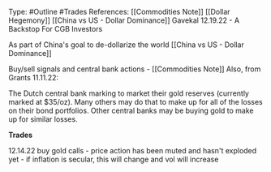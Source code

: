 Type: #Outline #Trades 
References: [[Commodities Note]]
[[Dollar Hegemony]] [[China vs US - Dollar Dominance]]
Gavekal 12.19.22 - A Backstop For CGB Investors

As part of China's goal to de-dollarize the world
[[China vs US - Dollar Dominance]]


Buy/sell signals and central bank actions -
[[Commodities Note]]
Also, from Grants 11.11.22:

The Dutch central bank marking to market their gold reserves (currently marked at $35/oz). Many others may do that to make up for all of the losses on their bond portfolios. Other central banks may be buying gold to make up for similar losses.

**Trades**

12.14.22
buy gold calls - price action has been muted and hasn't exploded yet 
	- if inflation is secular, this will change and vol will increase